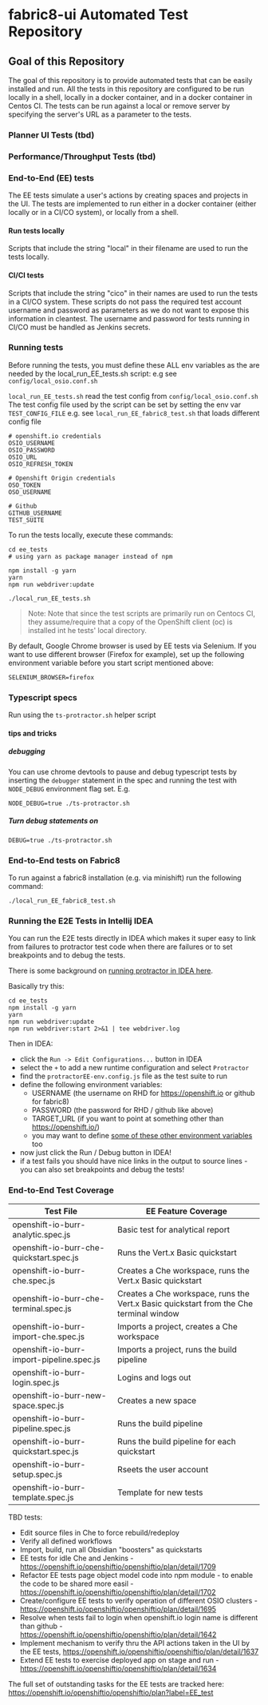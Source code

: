 # fabric8-ui Automated Test Repository

## Goal of this Repository

The goal of this repository is to provide automated tests that can be easily
installed and run. All the tests in this repository are configured to be run
locally in a shell, locally in a docker container, and in a docker container in
Centos CI. The tests can be run against a local or remove server by specifying
the server's URL as a parameter to the tests.

### Planner UI Tests (tbd)

### Performance/Throughput Tests (tbd)

### End-to-End (EE) tests


The EE tests simulate a user's actions by creating spaces and projects in the
UI. The tests are implemented to run either in a docker container (either
locally or in a CI/CO system), or locally from a shell.

#### Run tests locally ####

Scripts that include the string "local" in their filename are used to run
the tests locally.

#### CI/CI tests ####

Scripts that include the string "cico" in their names are used to run the tests
in a CI/CO system. These scripts do not pass the required test account username
and password as parameters as we do not want to expose this information in
cleantest. The username and password for tests running in CI/CO must be handled
as Jenkins secrets.

### Running tests ####

Before running the tests, you must define these ALL env variables as the are
needed by the local_run_EE_tests.sh script: e.g see `config/local_osio.conf.sh`

`local_run_EE_tests.sh` read the test config from `config/local_osio.conf.sh`
The test config file used by the script can be set by setting the env var
`TEST_CONFIG_FILE` e.g. see `local_run_EE_fabric8_test.sh` that loads different
config file

```
# openshift.io credentials
OSIO_USERNAME
OSIO_PASSWORD
OSIO_URL
OSIO_REFRESH_TOKEN

# Openshift Origin credentials
OSO_TOKEN
OSO_USERNAME

# Github
GITHUB_USERNAME
TEST_SUITE
```

To run the tests locally, execute these commands:

```
cd ee_tests
# using yarn as package manager instead of npm

npm install -g yarn
yarn
npm run webdriver:update

./local_run_EE_tests.sh
```

> Note: Note that since the test scripts are primarily run on Centocs CI, they
> assume/require that a copy of the OpenShift client (oc) is installed int he
> tests' local directory.

By default, Google Chrome browser is used by EE tests via Selenium. If you want
to use different browser (Firefox for example), set up the following environment
variable before you start script mentioned above:

```
SELENIUM_BROWSER=firefox
```

### Typescript specs ###

Run using the `ts-protractor.sh` helper script


#### tips and tricks ####

##### debugging #####

You can use chrome devtools to pause and debug typescript tests by inserting
the `debugger` statement in the spec and running the test with `NODE_DEBUG`
environment flag set. E.g.

```
NODE_DEBUG=true ./ts-protractor.sh
```

##### Turn debug statements on #####

```
DEBUG=true ./ts-protractor.sh
```



### End-to-End tests on Fabric8

To run against a fabric8 installation (e.g. via minishift) run the following command:


```
./local_run_EE_fabric8_test.sh
```

### Running the E2E Tests in Intellij IDEA

You can run the E2E tests directly in IDEA which makes it super easy to link
from failures to protractor test code when there are failures or to set
breakpoints and to debug the tests.

There is some background on [running protractor in IDEA here](https://www.jetbrains.com/help/idea/run-debug-configuration-protractor.html).

Basically try this:

```
cd ee_tests
npm install -g yarn
yarn
npm run webdriver:update
npm run webdriver:start 2>&1 | tee webdriver.log
```

Then in IDEA:

* click the `Run -> Edit Configurations...` button in IDEA
* select the `+` to add a new runtime configuration and select `Protractor`
* find the `protractorEE-env.config.js` file as the test suite to run
* define the following environment variables:
  * USERNAME (the username on RHD for https://openshift.io or github for fabric8)
  * PASSWORD (the password for RHD / github like above)
  * TARGET_URL (if you want to point at something other than https://openshift.io/)
  * you may want to define [some of these other environment variables](https://github.com/fabric8io/fabric8-test/blob/master/ee_tests/protractorEE-env.config.js#L17) too
* now just click the Run / Debug button in IDEA!
* if a test fails you should have nice links in the output to source lines - you can also set breakpoints and debug the tests!

### End-to-End Test Coverage


| Test File  | EE Feature Coverage |
| ---------- | ------------------- |
| openshift-io-burr-analytic.spec.js | Basic test for analytical report
| openshift-io-burr-che-quickstart.spec.js | Runs the Vert.x Basic quickstart
| openshift-io-burr-che.spec.js | Creates a Che workspace, runs the Vert.x Basic quickstart
| openshift-io-burr-che-terminal.spec.js | Creates a Che workspace, runs the Vert.x Basic quickstart from the Che terminal window
| openshift-io-burr-import-che.spec.js | Imports a project, creates a Che workspace
| openshift-io-burr-import-pipeline.spec.js | Imports a project, runs the build pipeline
| openshift-io-burr-login.spec.js | Logins and logs out
| openshift-io-burr-new-space.spec.js | Creates a new space
| openshift-io-burr-pipeline.spec.js | Runs the build pipeline
| openshift-io-burr-quickstart.spec.js | Runs the build pipeline for each quickstart
| openshift-io-burr-setup.spec.js | Rseets the user account
| openshift-io-burr-template.spec.js | Template for new tests

TBD tests:
* Edit source files in Che to force rebuild/redeploy
* Verify all defined workflows
* Import, build, run all Obsidian "boosters" as quickstarts
* EE tests for idle Che and Jenkins - https://openshift.io/openshiftio/openshiftio/plan/detail/1709
* Refactor EE tests page object model code into npm module - to enable the code to be shared more easil - https://openshift.io/openshiftio/openshiftio/plan/detail/1702
* Create/configure EE tests to verify operation of different OSIO clusters - https://openshift.io/openshiftio/openshiftio/plan/detail/1695
* Resolve when tests fail to login when openshift.io login name is different than github - https://openshift.io/openshiftio/openshiftio/plan/detail/1642
* Implement mechanism to verify thru the API actions taken in the UI by the EE tests, https://openshift.io/openshiftio/openshiftio/plan/detail/1637
* Extend EE tests to exercise deployed app on stage and run  - https://openshift.io/openshiftio/openshiftio/plan/detail/1634

The full set of outstanding tasks for the EE tests are tracked here: https://openshift.io/openshiftio/openshiftio/plan?label=EE_test


